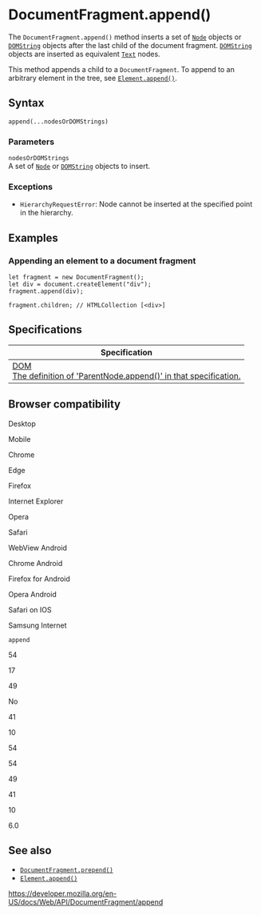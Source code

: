 # DocumentFragment.append()

The `DocumentFragment.append()` method inserts a set of [`Node`](../node) objects or [`DOMString`](../domstring) objects after the last child of the document fragment. [`DOMString`](../domstring) objects are inserted as equivalent [`Text`](../text) nodes.

This method appends a child to a `DocumentFragment`. To append to an arbitrary element in the tree, see [`Element.append()`](../element/append).

## Syntax

    append(...nodesOrDOMStrings)

### Parameters

`nodesOrDOMStrings`  
A set of [`Node`](../node) or [`DOMString`](../domstring) objects to insert.

### Exceptions

- <span class="page-not-created">`HierarchyRequestError`</span>: Node cannot be inserted at the specified point in the hierarchy.

## Examples

### Appending an element to a document fragment

    let fragment = new DocumentFragment();
    let div = document.createElement("div");
    fragment.append(div);

    fragment.children; // HTMLCollection [<div>]

## Specifications

<table><thead><tr class="header"><th>Specification</th></tr></thead><tbody><tr class="odd"><td><a href="https://dom.spec.whatwg.org/#dom-parentnode-append">DOM<br />
<span class="small">The definition of 'ParentNode.append()' in that specification.</span></a></td></tr></tbody></table>

## Browser compatibility

Desktop

Mobile

Chrome

Edge

Firefox

Internet Explorer

Opera

Safari

WebView Android

Chrome Android

Firefox for Android

Opera Android

Safari on IOS

Samsung Internet

`append`

54

17

49

No

41

10

54

54

49

41

10

6.0

## See also

- [`DocumentFragment.prepend()`](prepend)
- [`Element.append()`](../element/append)

<a href="https://developer.mozilla.org/en-US/docs/Web/API/DocumentFragment/append" class="_attribution-link">https://developer.mozilla.org/en-US/docs/Web/API/DocumentFragment/append</a>
